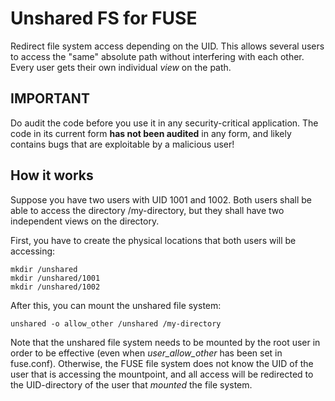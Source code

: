Unshared FS for FUSE
====================

Redirect file system access depending on the UID.  This allows several users to
access the "same" absolute path without interfering with each other.  Every
user gets their own individual *view* on the path.


IMPORTANT
---------

Do audit the code before you use it in any security-critical application.  The
code in its current form **has not been audited** in any form, and likely contains
bugs that are exploitable by a malicious user!


How it works
------------

Suppose you have two users with UID 1001 and 1002.  Both users shall be able to
access the directory /my-directory, but they shall have two independent views
on the directory.

First, you have to create the physical locations that both users will be accessing:

```
mkdir /unshared
mkdir /unshared/1001
mkdir /unshared/1002
```

After this, you can mount the unshared file system:

```
unshared -o allow_other /unshared /my-directory
```

Note that the unshared file system needs to be mounted by the root user in
order to be effective (even when *user_allow_other* has been set in fuse.conf).
Otherwise, the FUSE file system does not know the UID of the user that is
accessing the mountpoint, and all access will be redirected to the
UID-directory of the user that *mounted* the file system.

